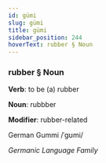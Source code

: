```yaml
---
id: gümi
slug: gümi
title: gümi
sidebar_position: 244
hoverText: rubber § Noun
---
```


### rubber § Noun

**Verb**: to be (a) rubber

**Noun**: rubbber

**Modifier**: rubber-related

German Gummi /ˈɡʊmi/

*Germanic Language Family*